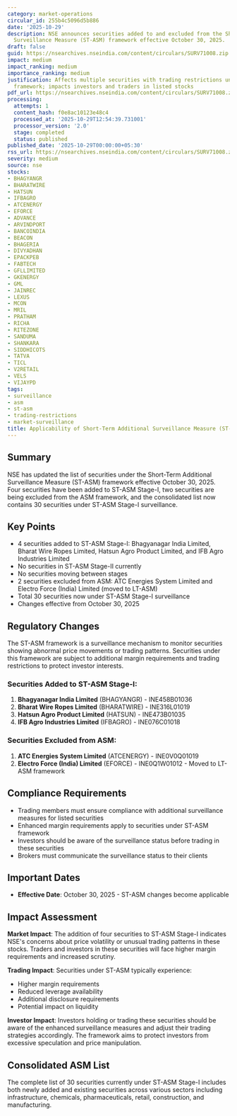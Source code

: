 ```yaml
---
category: market-operations
circular_id: 255b4c5096d5b886
date: '2025-10-29'
description: NSE announces securities added to and excluded from the Short-Term Additional
  Surveillance Measure (ST-ASM) framework effective October 30, 2025.
draft: false
guid: https://nsearchives.nseindia.com/content/circulars/SURV71008.zip
impact: medium
impact_ranking: medium
importance_ranking: medium
justification: Affects multiple securities with trading restrictions under surveillance
  framework; impacts investors and traders in listed stocks
pdf_url: https://nsearchives.nseindia.com/content/circulars/SURV71008.zip
processing:
  attempts: 1
  content_hash: f0e8ac10123e48c4
  processed_at: '2025-10-29T12:54:39.731001'
  processor_version: '2.0'
  stage: completed
  status: published
published_date: '2025-10-29T00:00:00+05:30'
rss_url: https://nsearchives.nseindia.com/content/circulars/SURV71008.zip
severity: medium
source: nse
stocks:
- BHAGYANGR
- BHARATWIRE
- HATSUN
- IFBAGRO
- ATCENERGY
- EFORCE
- ADVANCE
- ARVINDPORT
- BANCOINDIA
- BEACON
- BHAGERIA
- DIVYADHAN
- EPACKPEB
- FABTECH
- GFLLIMITED
- GKENERGY
- GML
- JAINREC
- LEXUS
- MCON
- MRIL
- PRATHAM
- RICHA
- RITEZONE
- SANDUMA
- SHANKARA
- SIDDHICOTS
- TATVA
- TICL
- V2RETAIL
- VELS
- VIJAYPD
tags:
- surveillance
- asm
- st-asm
- trading-restrictions
- market-surveillance
title: Applicability of Short-Term Additional Surveillance Measure (ST-ASM)
---
```


## Summary

NSE has updated the list of securities under the Short-Term Additional Surveillance Measure (ST-ASM) framework effective October 30, 2025. Four securities have been added to ST-ASM Stage-I, two securities are being excluded from the ASM framework, and the consolidated list now contains 30 securities under ST-ASM Stage-I surveillance.

## Key Points

- 4 securities added to ST-ASM Stage-I: Bhagyanagar India Limited, Bharat Wire Ropes Limited, Hatsun Agro Product Limited, and IFB Agro Industries Limited
- No securities in ST-ASM Stage-II currently
- No securities moving between stages
- 2 securities excluded from ASM: ATC Energies System Limited and Electro Force (India) Limited (moved to LT-ASM)
- Total 30 securities now under ST-ASM Stage-I surveillance
- Changes effective from October 30, 2025

## Regulatory Changes

The ST-ASM framework is a surveillance mechanism to monitor securities showing abnormal price movements or trading patterns. Securities under this framework are subject to additional margin requirements and trading restrictions to protect investor interests.

### Securities Added to ST-ASM Stage-I:

1. **Bhagyanagar India Limited** (BHAGYANGR) - INE458B01036
2. **Bharat Wire Ropes Limited** (BHARATWIRE) - INE316L01019
3. **Hatsun Agro Product Limited** (HATSUN) - INE473B01035
4. **IFB Agro Industries Limited** (IFBAGRO) - INE076C01018

### Securities Excluded from ASM:

1. **ATC Energies System Limited** (ATCENERGY) - INE0V0Q01019
2. **Electro Force (India) Limited** (EFORCE) - INE0Q1W01012 - Moved to LT-ASM framework

## Compliance Requirements

- Trading members must ensure compliance with additional surveillance measures for listed securities
- Enhanced margin requirements apply to securities under ST-ASM framework
- Investors should be aware of the surveillance status before trading in these securities
- Brokers must communicate the surveillance status to their clients

## Important Dates

- **Effective Date**: October 30, 2025 - ST-ASM changes become applicable

## Impact Assessment

**Market Impact**: The addition of four securities to ST-ASM Stage-I indicates NSE's concerns about price volatility or unusual trading patterns in these stocks. Traders and investors in these securities will face higher margin requirements and increased scrutiny.

**Trading Impact**: Securities under ST-ASM typically experience:
- Higher margin requirements
- Reduced leverage availability
- Additional disclosure requirements
- Potential impact on liquidity

**Investor Impact**: Investors holding or trading these securities should be aware of the enhanced surveillance measures and adjust their trading strategies accordingly. The framework aims to protect investors from excessive speculation and price manipulation.

## Consolidated ASM List

The complete list of 30 securities currently under ST-ASM Stage-I includes both newly added and existing securities across various sectors including infrastructure, chemicals, pharmaceuticals, retail, construction, and manufacturing.